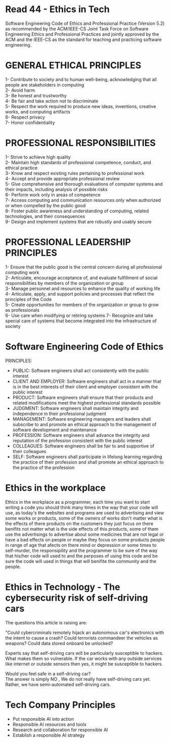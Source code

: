 # Read 44 - Ethics in Tech  

Software Engineering Code of Ethics and Professional Practice (Version 5.2) as recommended by the ACM/IEEE-CS Joint Task Force on Software Engineering Ethics and
Professional Practices and jointly approved by the ACM and the IEEE-CS as the standard for teaching and practicing software engineering.  

# GENERAL ETHICAL PRINCIPLES  

1- Contribute to society and to human well-being, acknowledging that all people are stakeholders in computing  
2- Avoid harm  
3- Be honest and trustworthy  
4- Be fair and take action not to discriminate  
5- Respect the work required to produce new ideas, inventions, creative works, and computing artifacts  
6- Respect privacy  
7- Honor confidentiality  

# PROFESSIONAL RESPONSIBILITIES  

1- Strive to achieve high quality  
2- Maintain high standards of professional competence, conduct, and ethical practice  
3- Know and respect existing rules pertaining to professional work  
4- Accept and provide appropriate professional review  
5- Give comprehensive and thorough evaluations of computer systems and their impacts, including analysis of possible risks  
6- Perform work only in areas of competence  
7- Access computing and communication resources only when authorized or when compelled by the public good  
8- Foster public awareness and understanding of computing, related technologies, and their consequences  
9- Design and implement systems that are robustly and usably secure  

# PROFESSIONAL LEADERSHIP PRINCIPLES  

1- Ensure that the public good is the central concern during all professional computing work  
2- Articulate, encourage acceptance of, and evaluate fulfillment of social responsibilities by members of the organization or group  
3- Manage personnel and resources to enhance the quality of working life  
4- Articulate, apply, and support policies and processes that reflect the principles of the Code  
5- Create opportunities for members of the organization or group to grow as professionals  
6- Use care when modifying or retiring systems 
7- Recognize and take special care of systems that become integrated into the infrastructure of society  

# Software Engineering Code of Ethics

PRINCIPLES:  

- PUBLIC: Software engineers shall act consistently with the public interest  
- CLIENT AND EMPLOYER: Software engineers shall act in a manner that is in the best interests of their client and employer consistent with the public interest  
- PRODUCT: Software engineers shall ensure that their products and related modifications meet the highest professional standards possible 
- JUDGMENT: Software engineers shall maintain integrity and independence in their professional judgment    
- MANAGEMENT: Software engineering managers and leaders shall subscribe to and promote an ethical approach to the management of software development and maintenance  
- PROFESSION: Software engineers shall advance the integrity and reputation of the profession consistent with the public interest   
- COLLEAGUES: Software engineers shall be fair to and supportive of their colleagues  
- SELF: Software engineers shall participate in lifelong learning regarding the practice of their profession and shall promote an ethical approach to the practice of 
        the profession  
        
# Ethics in the workplace  

Ethics in the workplace as a programmer, each time you want to start writing a code you should think many times in the way that your code will use, as today's the websites and programs are used to advertising and view some works or products, some of the owners of works don't matter what is the effects of there products on the customers they just focus on there benifits not matter what is the side effects of this products, some of them use the advertisings to advertise about some medicines that are not legal or have a bad effects on people or maybe they focus on some products people in range of age that afects on there mind or depression or some times to self-murder, the responsipility and the programmer to be sure of the way that his/her code will used to and the perposes of using this code and be sure the code will used in things that will benifite the community and the people.  

# Ethics in Technology - The cybersecurity risk of self-driving cars    

The questions this article is raising are:  

"Could cybercriminals remotely hijack an autonomous car's electronics with the intent to cause a crash? Could terrorists commandeer the vehicles as weapons? Could data stored onboard be unlocked?  

Experts say that self-driving cars will be particularly susceptible to hackers. What makes them so vulnerable. If the car works with any outside services like internet or outside sensors then yes, it might be susceptible to hackers.

Would you feel safe in a self-driving car?  
The answer is simply NO , We do not really have self-driving cars yet. Rather, we have semi-automated self-driving cars.  

# Tech Company Principles  

- Put responsible AI into action  
- Responsible AI resources and tools  
- Research and collaboration for responsible AI  
- Establish a responsible AI strategy  

